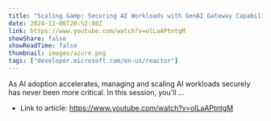 ```yaml
---
title: "Scaling &amp; Securing AI Workloads with GenAI Gateway Capabilities: Azure API Management"
date: 2024-12-06T20:52:08Z
link: https://www.youtube.com/watch?v=olLaAPtntgM
showShare: false
showReadTime: false
thumbnail: images/azure.png
tags: ["developer.microsoft.com/en-us/reactor"]
---
```

As AI adoption accelerates, managing and scaling AI workloads securely has never been more critical. In this session, you'll ...

- Link to article: https://www.youtube.com/watch?v=olLaAPtntgM